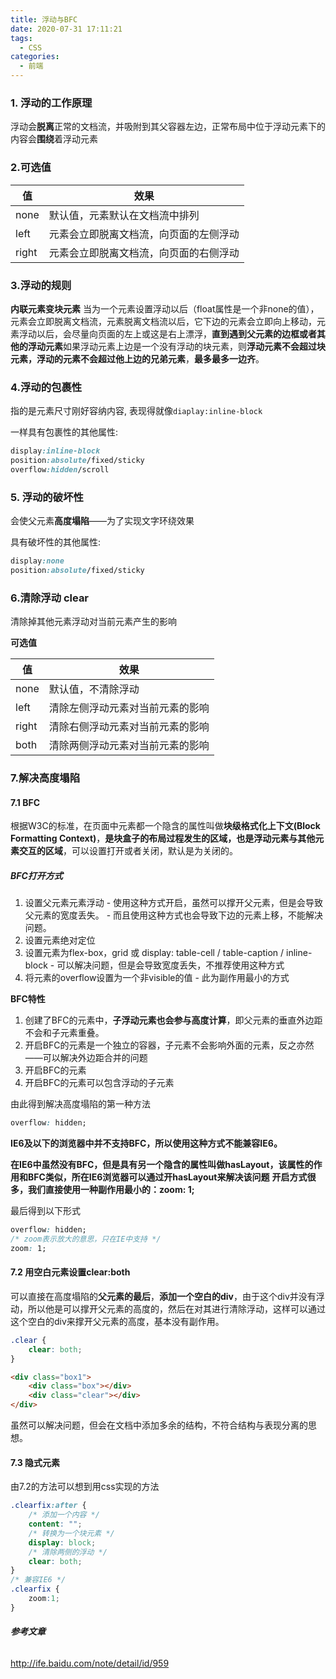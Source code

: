 ```yaml
---
title: 浮动与BFC
date: 2020-07-31 17:11:21
tags:
  - CSS
categories:
  - 前端
---
```


### 1.  浮动的工作原理

浮动会**脱离**正常的文档流，并吸附到其父容器左边，正常布局中位于浮动元素下的内容会**围绕**着浮动元素

### 2.可选值

| 值    | 效果                                   |
| ----- | -------------------------------------- |
| none  | 默认值，元素默认在文档流中排列         |
| left  | 元素会立即脱离文档流，向页面的左侧浮动 |
| right | 元素会立即脱离文档流，向页面的右侧浮动 |

<!--more-->

### 3.浮动的规则

**内联元素变块元素**
当为一个元素设置浮动以后（float属性是一个非none的值），元素会立即脱离文档流，元素脱离文档流以后，它下边的元素会立即向上移动，元素浮动以后，会尽量向页面的左上或这是右上漂浮，**直到遇到父元素的边框或者其他的浮动元素**如果浮动元素上边是一个没有浮动的块元素，则**浮动元素不会超过块元素，浮动的元素不会超过他上边的兄弟元素**，**最多最多一边齐**。

### 4.浮动的包裹性

指的是元素尺寸刚好容纳内容, 表现得就像`diaplay:inline-block`

一样具有包裹性的其他属性:

```css
display:inline-block
position:absolute/fixed/sticky
overflow:hidden/scroll
```

### 5. 浮动的破坏性

会使父元素**高度塌陷**——为了实现文字环绕效果

具有破坏性的其他属性:

```css
display:none
position:absolute/fixed/sticky
```

### 6.清除浮动  clear

清除掉其他元素浮动对当前元素产生的影响

**可选值**

| 值    | 效果                             |
| ----- | -------------------------------- |
| none  | 默认值，不清除浮动               |
| left  | 清除左侧浮动元素对当前元素的影响 |
| right | 清除右侧浮动元素对当前元素的影响 |
| both  | 清除两侧浮动元素对当前元素的影响 |

### 7.解决高度塌陷

#### 7.1 BFC

根据W3C的标准，在页面中元素都一个隐含的属性叫做**块级格式化上下文(Block Formatting Context)**，**是块盒子的布局过程发生的区域，也是浮动元素与其他元素交互的区域**，可以设置打开或者关闭，默认是为关闭的。

##### BFC打开方式

1. 设置父元素元素浮动
	\- 使用这种方式开启，虽然可以撑开父元素，但是会导致父元素的宽度丢失。
	\- 而且使用这种方式也会导致下边的元素上移，不能解决问题。
2. 设置元素绝对定位
3. 设置元素为flex-box，grid 或 display: table-cell / table-caption / inline-block
	\- 可以解决问题，但是会导致宽度丢失，不推荐使用这种方式
4. 将元素的overflow设置为一个非visible的值
	\- 此为副作用最小的方式

**BFC特性**

1. 创建了BFC的元素中，**子浮动元素也会参与高度计算**，即父元素的垂直外边距不会和子元素重叠。
2. 开启BFC的元素是一个独立的容器，子元素不会影响外面的元素，反之亦然——可以解决外边距合并的问题
3. 开启BFC的元素
4. 开启BFC的元素可以包含浮动的子元素

由此得到解决高度塌陷的第一种方法

```css
overflow: hidden;
```

**IE6及以下的浏览器中并不支持BFC，所以使用这种方式不能兼容IE6。**

**在IE6中虽然没有BFC，但是具有另一个隐含的属性叫做hasLayout，该属性的作用和BFC类似，所在IE6浏览器可以通过开hasLayout来解决该问题**
**开启方式很多，我们直接使用一种副作用最小的：zoom: 1;**

最后得到以下形式

```css
overflow: hidden;
/* zoom表示放大的意思，只在IE中支持 */
zoom: 1;
```

#### 7.2 用空白元素设置clear:both

可以直接在高度塌陷的**父元素的最后**，**添加一个空白的div**，由于这个div并没有浮动，所以他是可以撑开父元素的高度的，然后在对其进行清除浮动，这样可以通过这个空白的div来撑开父元素的高度，基本没有副作用。

```css
.clear {
	clear: both;
}
```

```html
<div class="box1">
	<div class="box"></div>
	<div class="clear"></div>
</div>
```

虽然可以解决问题，但会在文档中添加多余的结构，不符合结构与表现分离的思想。

#### 7.3 隐式元素

由7.2的方法可以想到用css实现的方法

```css
.clearfix:after {
    /* 添加一个内容 */
    content: "";
    /* 转换为一个块元素 */
    display: block;
    /* 清除两侧的浮动 */
    clear: both;
}
/* 兼容IE6 */
.clearfix {
    zoom:1;
}
```

###### **参考文章**

http://ife.baidu.com/note/detail/id/959
